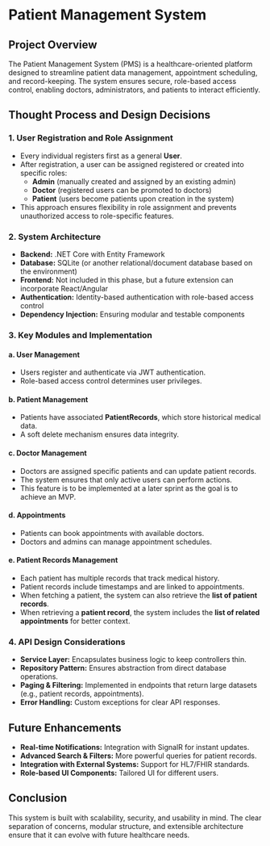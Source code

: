 # Patient Management System

## Project Overview
The Patient Management System (PMS) is a healthcare-oriented platform designed to streamline patient data management, appointment scheduling, and record-keeping. The system ensures secure, role-based access control, enabling doctors, administrators, and patients to interact efficiently.

## Thought Process and Design Decisions

### 1. **User Registration and Role Assignment**
- Every individual registers first as a general **User**.
- After registration, a user can be assigned registered or created into specific roles:
  - **Admin** (manually created and assigned by an existing admin)
  - **Doctor** (registered users can be promoted to doctors)
  - **Patient** (users become patients upon creation in the system)
- This approach ensures flexibility in role assignment and prevents unauthorized access to role-specific features.

### 2. **System Architecture**
- **Backend:** .NET Core with Entity Framework
- **Database:** SQLite (or another relational/document database based on the environment)
- **Frontend:** Not included in this phase, but a future extension can incorporate React/Angular
- **Authentication:** Identity-based authentication with role-based access control
- **Dependency Injection:** Ensuring modular and testable components

### 3. **Key Modules and Implementation**
#### a. **User Management**
- Users register and authenticate via JWT authentication.
- Role-based access control determines user privileges.

#### b. **Patient Management**
- Patients have associated **PatientRecords**, which store historical medical data.
- A soft delete mechanism ensures data integrity.

#### c. **Doctor Management**
- Doctors are assigned specific patients and can update patient records.
- The system ensures that only active users can perform actions.
- This feature is to be implemented at a later sprint as the goal is to achieve an MVP.

#### d. **Appointments**
- Patients can book appointments with available doctors.
- Doctors and admins can manage appointment schedules.

#### e. **Patient Records Management**
- Each patient has multiple records that track medical history.
- Patient records include timestamps and are linked to appointments.
- When fetching a patient, the system can also retrieve the **list of patient records**.
- When retrieving a **patient record**, the system includes the **list of related appointments** for better context.

### 4. **API Design Considerations**
- **Service Layer:** Encapsulates business logic to keep controllers thin.
- **Repository Pattern:** Ensures abstraction from direct database operations.
- **Paging & Filtering:** Implemented in endpoints that return large datasets (e.g., patient records, appointments).
- **Error Handling:** Custom exceptions for clear API responses.

## Future Enhancements
- **Real-time Notifications:** Integration with SignalR for instant updates.
- **Advanced Search & Filters:** More powerful queries for patient records.
- **Integration with External Systems:** Support for HL7/FHIR standards.
- **Role-based UI Components:** Tailored UI for different users.

## Conclusion
This system is built with scalability, security, and usability in mind. The clear separation of concerns, modular structure, and extensible architecture ensure that it can evolve with future healthcare needs.

